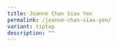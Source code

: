 ```yaml
---
title: Joanne Chan Siau Yen
permalink: /joanne-chan-siau-yen/
variant: tiptap
description: ""
---
```

